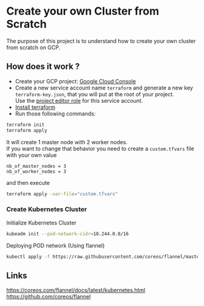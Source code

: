 Create your own Cluster from Scratch
====================================

The purpose of this project is to understand how to create your own cluster from scratch on GCP.

## How does it work ?
- Create your GCP project: [Google Cloud Console](https://console.cloud.google.com/home/dashboard)
- Create a new service account name `terraform` and generate a new key `terraform-key.json`, that you will put at the root of your project.  
Use the [project editor role](https://cloud.google.com/iam/docs/understanding-roles?hl=en) for this service account. 
- [Install terraform](https://learn.hashicorp.com/tutorials/terraform/install-cli)
- Run those following commands:

```bash
terraform init
terraform apply
```

It will create 1 master node with 2 worker nodes.   
If you want to change that behavior you need to create a `custom.tfvars` file with your own value
```
nb_of_master_nodes = 3
nb_of_worker_nodes = 3
```
and then execute
```bash
terraform apply -var-file="custom.tfvars"
```

### Create Kubernetes Cluster 

Initialize Kubernetes Cluster 
```bash
kubeadm init --pod-network-cidr=10.244.0.0/16
```

Deploying POD network (Using flannel)
```bash
kubectl apply -f https://raw.githubusercontent.com/coreos/flannel/master/Documentation/kube-flannel.yml
```

## Links
https://coreos.com/flannel/docs/latest/kubernetes.html   
https://github.com/coreos/flannel




